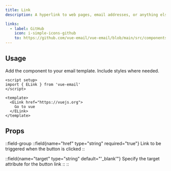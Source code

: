 ```yaml
---
title: Link
description: A hyperlink to web pages, email addresses, or anything else a URL can address.

links:
  - label: GitHub
    icon: i-simple-icons-github
    to: https://github.com/vue-email/vue-email/blob/main/src/components/ELink.ts
---
```


## Usage
Add the component to your email template. Include styles where needed.

```vue
<script setup>
import { ELink } from 'vue-email'
</script>

<template>
  <ELink href="https://vuejs.org">
    Go to vue
  </ELink>
</template>
```

## Props

::field-group
  ::field{name="href" type="string" required="true"}
  Link to be triggered when the button is clicked
  ::

  ::field{name="target" type="string" default="'_blank'"}
  Specify the target attribute for the button link
  ::
::
